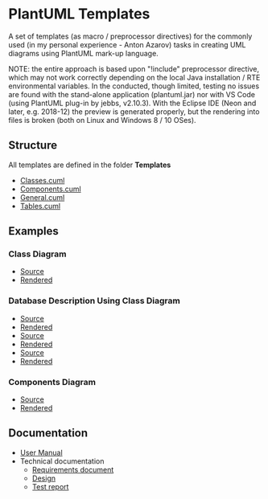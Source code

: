 # PlantUML Templates

A set of templates (as macro / preprocessor directives) for the commonly used (in my personal experience - Anton Azarov) tasks in creating UML diagrams using PlantUML mark-up language.

NOTE: the entire approach is based upon "!include" preprocessor directive, which may not work correctly depending on the local Java installation / RTE environmental variables. In the conducted, though limited, testing no issues are found with the stand-alone application (plantuml.jar) nor with VS Code (using PlantUML plug-in by jebbs, v2.10.3). With the Eclipse IDE (Neon and later, e.g. 2018-12) the preview is generated properly, but the rendering into files is broken (both on Linux and Windows 8 / 10 OSes).

## Structure

All templates are defined in the folder **Templates**

* [Classes.cuml](./Templates/Classes.cuml)
* [Components.cuml](./Templates/Components.cuml)
* [General.cuml](./Templates/General.cuml)
* [Tables.cuml](./Templates/Tables.cuml)

## Examples

### Class Diagram

* [Source](./class_example/class_example.pu)
* [Rendered](./class_example/class_example.png)

### Database Description Using Class Diagram

* [Source](./database_example/standards_constructions_view.pu)
* [Rendered](./database_example/standards_constructions_view.png)
* [Source](./database_example/standards_materials_view.pu)
* [Rendered](./database_example/standards_materials_view.png)
* [Source](./database_example/standards_schema.pu)
* [Rendered](./database_example/standards_schema.png)

### Components Diagram

* [Source](./components_example/components_example.pu)
* [Rendered](./components_example/components_example.png)

## Documentation

* [User Manual](./Documentation/user_manual.md)
* Technical documentation
  * [Requirements document](./Documentation/requirements.md)
  * [Design](./Documentation/design.md)
  * [Test report](./Documentation/test_report.md)
